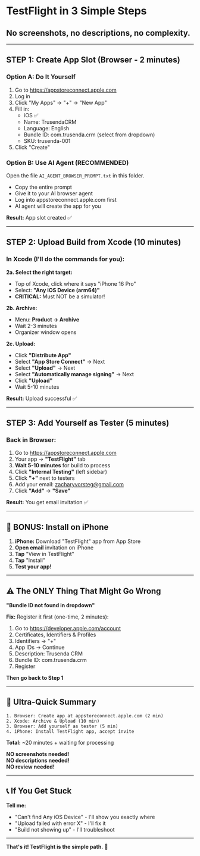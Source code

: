 # TestFlight in 3 Simple Steps

## No screenshots, no descriptions, no complexity.

---

## STEP 1: Create App Slot (Browser - 2 minutes)

### Option A: Do It Yourself
1. Go to https://appstoreconnect.apple.com
2. Log in
3. Click "My Apps" → "+" → "New App"
4. Fill in:
   - iOS ✅
   - Name: TrusendaCRM
   - Language: English
   - Bundle ID: com.trusenda.crm (select from dropdown)
   - SKU: trusenda-001
5. Click "Create"

### Option B: Use AI Agent (RECOMMENDED)

Open the file `AI_AGENT_BROWSER_PROMPT.txt` in this folder.
- Copy the entire prompt
- Give it to your AI browser agent
- Log into appstoreconnect.apple.com first
- AI agent will create the app for you

**Result:** App slot created ✅

---

## STEP 2: Upload Build from Xcode (10 minutes)

### In Xcode (I'll do the commands for you):

**2a. Select the right target:**
- Top of Xcode, click where it says "iPhone 16 Pro"
- Select: **"Any iOS Device (arm64)"**
- **CRITICAL:** Must NOT be a simulator!

**2b. Archive:**
- Menu: **Product → Archive**
- Wait 2-3 minutes
- Organizer window opens

**2c. Upload:**
- Click **"Distribute App"**
- Select **"App Store Connect"** → Next
- Select **"Upload"** → Next
- Select **"Automatically manage signing"** → Next
- Click **"Upload"**
- Wait 5-10 minutes

**Result:** Upload successful ✅

---

## STEP 3: Add Yourself as Tester (5 minutes)

### Back in Browser:

1. Go to https://appstoreconnect.apple.com
2. Your app → **"TestFlight"** tab
3. **Wait 5-10 minutes** for build to process
4. Click **"Internal Testing"** (left sidebar)
5. Click **"+"** next to testers
6. Add your email: zacharyvorsteg@gmail.com
7. Click **"Add"** → **"Save"**

**Result:** You get email invitation ✅

---

## 📱 BONUS: Install on iPhone

1. **iPhone:** Download "TestFlight" app from App Store
2. **Open email** invitation on iPhone
3. **Tap** "View in TestFlight"
4. **Tap** "Install"
5. **Test your app!**

---

## ⚠️ The ONLY Thing That Might Go Wrong

**"Bundle ID not found in dropdown"**

**Fix:** Register it first (one-time, 2 minutes):
1. Go to https://developer.apple.com/account
2. Certificates, Identifiers & Profiles
3. Identifiers → "+"
4. App IDs → Continue
5. Description: Trusenda CRM
6. Bundle ID: com.trusenda.crm
7. Register

**Then go back to Step 1**

---

## 🎯 Ultra-Quick Summary

```
1. Browser: Create app at appstoreconnect.apple.com (2 min)
2. Xcode: Archive & Upload (10 min)
3. Browser: Add yourself as tester (5 min)
4. iPhone: Install TestFlight app, accept invite
```

**Total:** ~20 minutes + waiting for processing

**NO screenshots needed!**  
**NO descriptions needed!**  
**NO review needed!**

---

## 📞 If You Get Stuck

**Tell me:**
- "Can't find Any iOS Device" - I'll show you exactly where
- "Upload failed with error X" - I'll fix it
- "Build not showing up" - I'll troubleshoot

---

**That's it! TestFlight is the simple path.** 🚀

